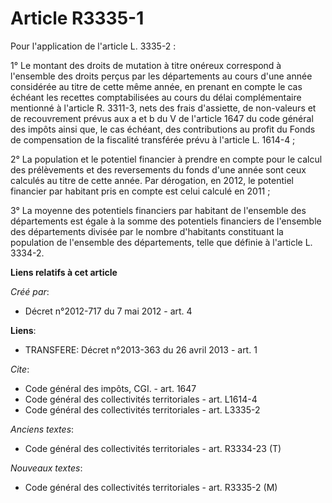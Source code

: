 # Article R3335-1

Pour l'application de l'article L. 3335-2 : 

1° Le montant des droits de mutation à titre onéreux correspond à l'ensemble des droits perçus par les départements au cours
d'une année considérée au titre de cette même année, en prenant en compte le cas échéant les recettes comptabilisées au cours
du délai complémentaire mentionné à l'article R. 3311-3, nets des frais d'assiette, de non-valeurs et de recouvrement prévus
aux a et b du V de l'article 1647 du code général des impôts ainsi que, le cas échéant, des contributions au profit du Fonds
de compensation de la fiscalité transférée prévu à l'article L. 1614-4 ; 

2° La population et le potentiel financier à prendre en compte pour le calcul des prélèvements et des reversements du fonds
d'une année sont ceux calculés au titre de cette année. Par dérogation, en 2012, le potentiel financier par habitant pris en
compte est celui calculé en 2011 ; 

3° La moyenne des potentiels financiers par habitant de l'ensemble des départements est égale à la somme des potentiels
financiers de l'ensemble des départements divisée par le nombre d'habitants constituant la population de l'ensemble des
départements, telle que définie à l'article L. 3334-2.

**Liens relatifs à cet article**

_Créé par_:

  - Décret n°2012-717 du 7 mai 2012 - art. 4

**Liens**:

  - TRANSFERE: Décret n°2013-363 du 26 avril 2013 - art. 1

_Cite_:

  - Code général des impôts, CGI. - art. 1647
  - Code général des collectivités territoriales - art. L1614-4
  - Code général des collectivités territoriales - art. L3335-2

_Anciens textes_:

  - Code général des collectivités territoriales - art. R3334-23 (T)

_Nouveaux textes_:

  - Code général des collectivités territoriales - art. R3335-2 (M)
